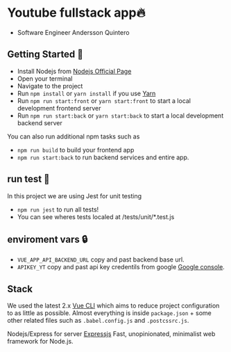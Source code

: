 # Youtube fullstack app🔥
- Software Engineer Andersson Quintero 

## Getting Started 📝 
- Install Nodejs from [Nodejs Official Page](https://nodejs.org/en/)
- Open your terminal
- Navigate to the project
- Run `npm install` or `yarn install` if you use [Yarn](https://yarnpkg.com/en/)
- Run `npm run start:front` or `yarn start:front` to start a local development frontend server 
- Run `npm run start:back` or `yarn start:back` to start a local development backend server 

You can also run additional npm tasks such as
- `npm run build` to build your frontend app
- `npm run start:back` to run backend services and entire app.

## run test 📝
In this project we are using Jest for unit testing
- `npm run jest` to run all tests!
- You can see wheres tests localed at /tests/unit/*.test.js

## enviroment vars 🔒 
- `VUE_APP_API_BACKEND_URL` copy and past backend base url.
- `APIKEY_YT` copy and past api key credentils from google [Google console](https://console.cloud.google.com/).
## Stack
We used the latest 2.x [Vue CLI](https://github.com/vuejs/vue-cli) which aims to reduce project configuration
to as little as possible. Almost everything is inside `package.json` + some other related files such as
`.babel.config.js` and `.postcssrc.js`.

Nodejs/Express for server [Expressjs](https://expressjs.com/) Fast, unopinionated, minimalist web framework for Node.js.
